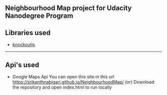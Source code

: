 ## Neighbourhood Map project for Udacity Nanodegree Program

## Libraries used
- [knockoutjs](http://knockoutjs.com/)
------------------------------------------------------------
## Api's used
- Google Maps Api
You can open this site in this url https://srikanthnabigari.github.io/NeighbourhoodMap/
                (or)
Download the repository and open index.html to run locally